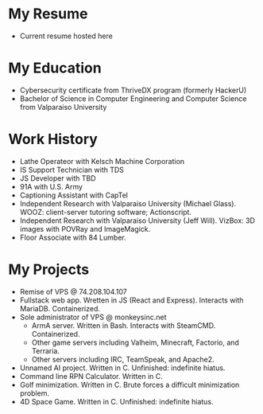 # My Resume
- Current resume hosted here

# My Education
- Cybersecurity certificate from ThriveDX program (formerly HackerU)
- Bachelor of Science in Computer Engineering and Computer Science from Valparaiso University

# Work History
- Lathe Operateor with Kelsch Machine Corporation
- IS Support Technician with TDS
- JS Developer with TBD
- 91A with U.S. Army
- Captioning Assistant with CapTel
- Independent Research with Valparaiso University (Michael Glass). WOOZ: client-server tutoring software; Actionscript.
- Independent Research with Valparaiso University (Jeff Will). VizBox: 3D images with POVRay and ImageMagick.
- Floor Associate with 84 Lumber.

# My Projects
- Remise of VPS @ 74.208.104.107
- Fullstack web app. Wretten in JS (React and Express). Interacts with MariaDB. Containerized.
- Sole administrator of VPS @ monkeysinc.net
  - ArmA server. Written in Bash. Interacts with SteamCMD. Containerized.
  - Other game servers including Valheim, Minecraft, Factorio, and Terraria.
  - Other servers including IRC, TeamSpeak, and Apache2.
- Unnamed AI project. Written in C. Unfinished: indefinite hiatus.
- Command line RPN Calculator. Written in C.
- Golf minimization. Written in C. Brute forces a difficult minimization problem.
- 4D Space Game. Written in C. Unfinished: indefinite hiatus.
